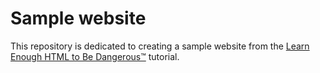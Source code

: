 # Sample website

This repository is dedicated to creating a sample website from the
[Learn Enough HTML to Be Dangerous™](https://www.learnenough.com/html-tutorial/html_intro) tutorial.
